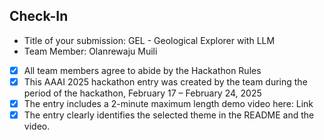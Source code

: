 ## Check-In

* Title of your submission: GEL - Geological Explorer with LLM
* Team Member: Olanrewaju Muili

- [x] All team members agree to abide by the Hackathon Rules
- [x] This AAAI 2025 hackathon entry was created by the team during the period of the hackathon, February 17 – February 24, 2025
- [x] The entry includes a 2-minute maximum length demo video here: Link
- [x] The entry clearly identifies the selected theme in the README and the video.
